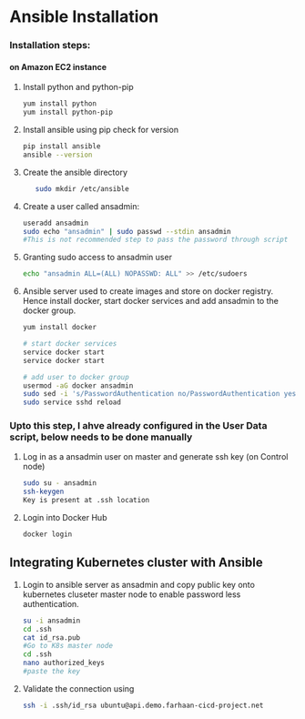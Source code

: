 # Ansible Installation
### Installation steps:
#### on Amazon EC2 instance

1. Install python and python-pip
   ```sh
   yum install python
   yum install python-pip
   ```
1. Install ansible using pip check for version
    ```sh
    pip install ansible
    ansible --version
   ```
1. Create the ansible directory
   ```sh
      sudo mkdir /etc/ansible   
   ```

1. Create a user called ansadmin:  
   ```sh
   useradd ansadmin
   sudo echo "ansadmin" | sudo passwd --stdin ansadmin
   #This is not recommended step to pass the password through script
   ```
1. Granting sudo access to ansadmin user
   ```sh
   echo "ansadmin ALL=(ALL) NOPASSWD: ALL" >> /etc/sudoers
   ```

1. Ansible server used to create images and store on docker registry. Hence install docker, start docker services and add ansadmin to the docker group. 
   ```sh
   yum install docker
   
   # start docker services 
   service docker start
   service docker start 
   
   # add user to docker group 
   usermod -aG docker ansadmin
   sudo sed -i 's/PasswordAuthentication no/PasswordAuthentication yes/g' /etc/ssh/sshd_config
   sudo service sshd reload
   ```   
### Upto this step, I ahve already configured in the User Data script, below needs to be done manually

1. Log in as a ansadmin user on master and generate ssh key (on Control node)
   ```sh 
   sudo su - ansadmin
   ssh-keygen
   Key is present at .ssh location
   ```

1. Login into Docker Hub
   ```sh
   docker login
   ```


## Integrating Kubernetes cluster with Ansible

1. Login to ansible server as ansadmin and copy public key onto kubernetes cluseter master node to enable password less authentication.
   ```sh
   su -i ansadmin
   cd .ssh
   cat id_rsa.pub
   #Go to K8s master node
   cd .ssh 
   nano authorized_keys
   #paste the key
   ```

1. Validate the connection using 
   ```sh
   ssh -i .ssh/id_rsa ubuntu@api.demo.farhaan-cicd-project.net
   ```